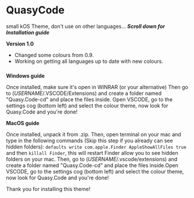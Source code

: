 # QuasyCode
small kOS Theme, don't use on other languages...
***Scroll down for Installation guide***


**Version 1.0**

- Changed some colours from 0.9.
- Working on getting all languages up to date with new colours.


###

**Windows guide**

Once installed, make sure it's open in WINRAR (or your alternative)
Then go to (*USERNAME*/.VSCODE/Extensions) and create a folder named "Quasy.Code-cd" and place the files inside.
Open VSCODE, go to the settings cog (bottom left) and select the colour theme, now look for Quasy.Code and you're done!

**MacOS guide**

Once installed, unpack it from .zip.
Then, open terminal on your mac and type in the following commands (Skip this step if you already can see hidden folders): ```defaults write com.apple.Finder AppleShowAllFiles true``` and then ```killall Finder```, this will restart Finder allow you to see hidden folders on your mac. Then, go to (*USERNAME*/.vscode/extensions) and create a folder named "Quasy.Code-cd" and place the files inside.Open VSCODE, go to the settings cog (bottom left) and select the colour theme, now look for Quasy.Code and you're done!

Thank you for installing this theme!
